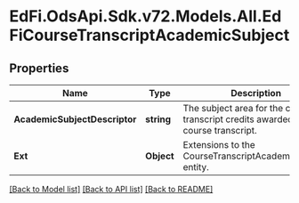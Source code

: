 # EdFi.OdsApi.Sdk.v72.Models.All.EdFiCourseTranscriptAcademicSubject

## Properties

Name | Type | Description | Notes
------------ | ------------- | ------------- | -------------
**AcademicSubjectDescriptor** | **string** | The subject area for the course transcript credits awarded in the course transcript. | 
**Ext** | **Object** | Extensions to the CourseTranscriptAcademicSubject entity. | [optional] 

[[Back to Model list]](../README.md#documentation-for-models) [[Back to API list]](../README.md#documentation-for-api-endpoints) [[Back to README]](../README.md)

